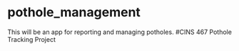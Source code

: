 # pothole_management
This will be an app for reporting and managing potholes.
#CINS 467 Pothole Tracking Project
